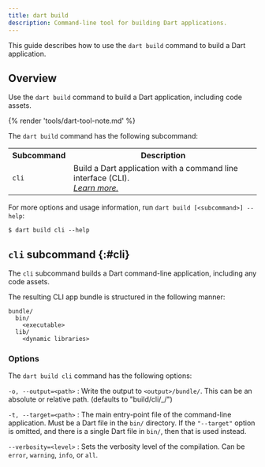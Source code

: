 ```yaml
---
title: dart build
description: Command-line tool for building Dart applications.
---
```


This guide describes how to use the `dart build` command
to build a Dart application.

## Overview

Use the `dart build` command to build a Dart application,
including code assets.

{% render 'tools/dart-tool-note.md' %}

The `dart build` command has the following subcommand:

<table class="table table-striped nowrap">
  <tr>
    <th> Subcommand </th> <th> Description </th>
  </tr>
  <tr>
    <td> <code>cli</code> </td>
    <td> Build a Dart application with a command line interface (CLI).
      <br><em><a href="#cli">Learn more.</a></em>
    </td>
  </tr>
</table>

For more options and usage information,
run `dart build [<subcommand>] --help`:

```console
$ dart build cli --help
```

## `cli` subcommand {:#cli}

The `cli` subcommand builds a Dart command-line application, including any code assets.

The resulting CLI app bundle is structured in the following manner:

```
bundle/
  bin/
    <executable>
  lib/
    <dynamic libraries>
```

### Options

The `dart build cli` command has the following options:

`-o, --output=<path>`
: Write the output to `<output>/bundle/`.
  This can be an absolute or relative path.
  (defaults to "build/cli/<os>_<arch>/")

`-t, --target=<path>`
: The main entry-point file of the command-line application.
  Must be a Dart file in the `bin/` directory.
  If the `"--target"` option is omitted, and there is a
  single Dart file in `bin/`, then that is used instead.

`--verbosity=<level>`
: Sets the verbosity level of the compilation.
  Can be `error`, `warning`, `info`, or `all`.
